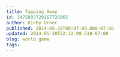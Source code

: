 ```yaml
---
title: Tapping Away
id: 3475003729167726065
author: Kirby Urner
published: 2014-05-28T00:07:00.000-07:00
updated: 2014-05-28T22:32:09.518-07:00
blog: world_game
tags: 
---
```


